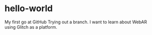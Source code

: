 # hello-world
My first go at GitHub
Trying out a branch. I want to learn about WebAR using Glitch as a platform.
